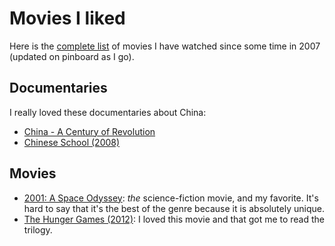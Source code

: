 # Movies I liked

Here is the [complete list](https://pinboard.in/u:ebruchez/t:movie+watched) of movies I have watched since some time in 2007 (updated on pinboard as I go).

## Documentaries

I really loved these documentaries about China:

- [China - A Century of Revolution](http://www.amazon.com/China-A-Century-Revolution-China-Century/dp/B00005RRID)
- [Chinese School (2008)](http://www.imdb.com/title/tt1176268/)

## Movies

- [2001: A Space Odyssey](http://en.wikipedia.org/wiki/2001:_A_Space_Odyssey_(film)): *the* science-fiction movie, and my favorite. It's hard to say that it's the best of the genre because it is absolutely unique.
- [The Hunger Games (2012)](http://www.imdb.com/title/tt1392170/): I loved this movie and that got me to read the trilogy.